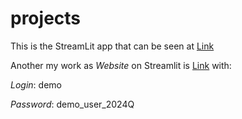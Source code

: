# projects

This is the StreamLit app that can be seen at [Link](http://18.159.209.91:8501)

Another my work as *Website* on Streamlit is [Link](https://tasks-app.streamlit.app) with:

  *Login*:    demo
  
  *Password*: demo_user_2024Q

